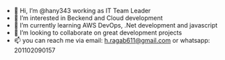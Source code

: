 - 👋 Hi, I’m @hany343 working as IT Team Leader
- 👀 I’m interested in Beckend and Cloud development
- 🌱 I’m currently learning AWS DevOps, .Net development and javascript
- 💞️ I’m looking to collaborate on great development projects
- 📫 you can reach me via email: h.ragab611@gmail.com or whatsapp: 201102090157 

<!---
hany343/hany343 is a ✨ special ✨ repository because its `README.md` (this file) appears on your GitHub profile.
You can click the Preview link to take a look at your changes.
--->

